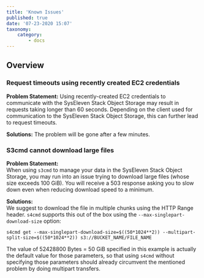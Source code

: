 ```yaml
---
title: 'Known Issues'
published: true
date: '07-23-2020 15:07'
taxonomy:
    category:
        - docs
---
```


## Overview

### Request timeouts using recently created EC2 credentials
**Problem Statement:**
Using recently-created EC2 credentials to communicate with the SysEleven Stack Object Storage may result in requests taking longer than 60 seconds. Depending on the client used for communication to the SysEleven Stack Object Storage, this can further lead to request timeouts.

**Solutions:** 
The problem will be gone after a few minutes.


### S3cmd cannot download large files

**Problem Statement:**  
When using `s3cmd` to manage your data in the SysEleven Stack Object Storage, you may run into an issue trying to download large files (whose size exceeds 100 GiB). You will receive a 503 response asking you to slow down even when reducing download speed to a minimum.

**Solutions:**  
We suggest to download the file in multiple chunks using the HTTP Range header. `s4cmd` supports this out of the box using the `--max-singlepart-download-size` option:

```plain
s4cmd get --max-singlepart-download-size=$((50*1024**2)) --multipart-split-size=$((50*1024**2)) s3://BUCKET_NAME/FILE_NAME
````

The value of 52428800 Bytes = 50 GiB specified in this example is actually the default value for those parameters, so that using `s4cmd` without specifying those parameters should already circumvent the mentioned problem by doing multipart transfers.
